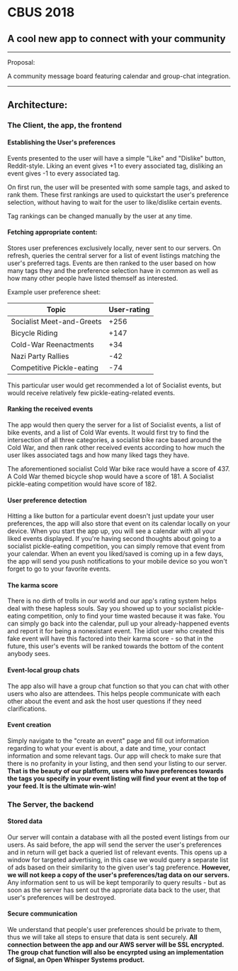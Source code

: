 # CBUS 2018


## A cool new app to connect with your community 

---

Proposal:

A community message board featuring calendar and group-chat integration.

---

## Architecture:

### The Client, the app, the frontend

#### Establishing the User's preferences

Events presented to the user will have a simple "Like" and "Dislike" button, Reddit-style.
Liking an event gives +1 to every associated tag, disliking an event gives -1 to every associated tag.

On first run, the user will be presented with some sample tags, and asked to rank them.
These first rankings are used to quickstart the user's preference selection, without having to wait for the user to like/dislike certain events.

Tag rankings can be changed manually by the user at any time.

#### Fetching appropriate content:

Stores user preferences exclusively locally, never sent to our servers.
On refresh, queries the central server for a list of event listings matching the user's preferred tags.
Events are then ranked to the user based on how many tags they and the preference selection have in common as well as how many other people have listed themself as interested.

Example user preference sheet:

Topic | User-rating
--- | ---
Socialist Meet-and-Greets | +256
Bicycle Riding | +147
Cold-War Reenactments | +34
Nazi Party Rallies | -42
Competitive Pickle-eating | -74

This particular user would get recommended a lot of Socialist events, but would receive relatively few pickle-eating-related events.

#### Ranking the received events

The app would then query the server for a list of Socialist events, a list of bike events, and a list of Cold War events.
It would first try to find the intersection of all three categories, a socialist bike race based around the Cold War, and then rank other received events according to how much the user likes associated tags and how many liked tags they have.

The aforementioned socialist Cold War bike race would have a score of 437.
A Cold War themed bicycle shop would have a score of 181.
A Socialist pickle-eating competition would have score of 182. 

#### User preference detection

Hitting a like button for a particular event doesn't just update your user preferences, the app will also store that event on its calendar locally on your device.
When you start the app up, you will see a calendar with all your liked events displayed.
If you're having second thoughts about going to a socialist pickle-eating competition, you can simply remove that event from your calendar.
When an event you liked/saved is coming up in a few days, the app will send you push notifications to your mobile device so you won't forget to go to your favorite events. 

#### The karma score

There is no dirth of trolls in our world and our app's rating system helps deal with these hapless souls.
Say you showed up to your socialist pickle-eating competition, only to find your time wasted because it was fake.
You can simply go back into the calendar, pull up your already-happened events and report it for being a nonexistant event.
The idiot user who created this fake event will have this factored into their karma score - so that in the future, this user's events will be ranked towards the bottom of the content anybody sees. 

#### Event-local group chats

The app also will have a group chat function so that you can chat with other users who also are attendees.
This helps people communicate with each other about the event and ask the host user questions if they need clarifications.

#### Event creation

Simply navigate to the "create an event" page and fill out information regarding to what your event is about, a date and time, your contact information and some relevant tags.
Our app will check to make sure that there is no profanity in your listing, and then send your listing to our server.
**That is the beauty of our platform, users who have preferences towards the tags you specify in your event listing will find your event at the top of your feed. 
It is the ultimate win-win!**


### The Server, the backend

#### Stored data

Our server will contain a database with all the posted event listings from our users. 
As said before, the app will send the server the user's preferences and in return will get
back a queried list of relevant events. This opens up a window for targeted advertising, in this case we would query a separate list of ads based on their similarity to the given 
user's tag preference. **However, we will not keep a copy of the user's preferences/tag data on our servers.** Any information sent to us will be kept temporarily to query results - but as soon as the server has sent out the approriate data back to the user, that user's
preferences will be destroyed.

#### Secure communication

We understand that people's user preferences should be private to them, thus we will take 
all steps to ensure that data is sent securely. **All connection between the app and our AWS 
server will be SSL encrypted. The group chat function will also be encyrpted using an 
implementation of Signal, an Open Whisper Systems product.**

